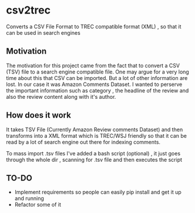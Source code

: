 # csv2trec
Converts a CSV File Format to TREC compatible format (XML) , so that it can be used in search engines 
## Motivation
The motivation for this project came from the fact that to convert a CSV (TSV) file to a search engine compatible file. One may argue for a very long time about this that CSV can be imported. But a lot of other information are lost. In our case it was Amazon Comments Dataset. I wanted to perserve the important information such as category , the headline of the review and also the review content along with it's author.
## How does it work 
It takes TSV File (Currently Amazon Review comments Dataset) and then transforms into a XML format which is TREC/WSJ friendly
so that it can be read by a lot of search engine out there for indexing comments. 

To mass import .tsv files I've added a bash script (optional) , it just goes through the whole dir , scanning for .tsv file and then executes the script

## TO-DO
* Implement requirements so people can easily pip install and get it up and running
* Refactor some of it
